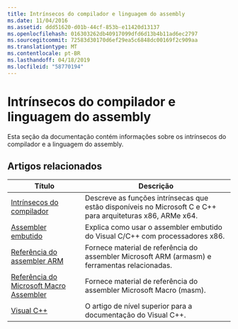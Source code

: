 ```yaml
---
title: Intrínsecos do compilador e linguagem do assembly
ms.date: 11/04/2016
ms.assetid: ddd51620-d01b-44cf-853b-e11420d13137
ms.openlocfilehash: 016303262db40917099dfd6d13b4b11ad6ec2797
ms.sourcegitcommit: 72583d30170d6ef29ea5c6848dc00169f2c909aa
ms.translationtype: MT
ms.contentlocale: pt-BR
ms.lasthandoff: 04/18/2019
ms.locfileid: "58770194"
---
```

# <a name="compiler-intrinsics-and-assembly-language"></a>Intrínsecos do compilador e linguagem do assembly

Esta seção da documentação contém informações sobre os intrínsecos do compilador e a linguagem do assembly.

## <a name="related-articles"></a>Artigos relacionados

|Título|Descrição|
|-----------|-----------------|
|[Intrínsecos do compilador](../intrinsics/compiler-intrinsics.md)|Descreve as funções intrínsecas que estão disponíveis no Microsoft C e C++ para arquiteturas x86, ARMe x64.|
|[Assembler embutido](../assembler/inline/inline-assembler.md)|Explica como usar o assembler embutido do Visual C/C++ com processadores x86.|
|[Referência do assembler ARM](../assembler/arm/arm-assembler-reference.md)|Fornece material de referência do assembler Microsoft ARM (armasm) e ferramentas relacionadas.|
|[Referência do Microsoft Macro Assembler](../assembler/masm/microsoft-macro-assembler-reference.md)|Fornece material de referência do assembler Microsoft Macro (masm).|
|[Visual C++](../overview/visual-cpp-in-visual-studio.md)|O artigo de nível superior para a documentação do Visual C++.|